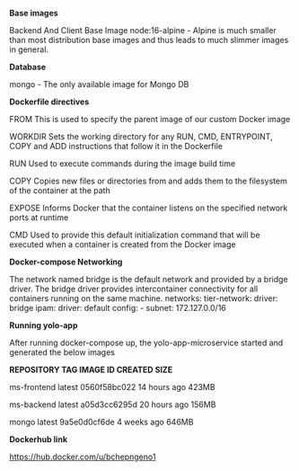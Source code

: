 **Base images**

Backend And Client Base Image
node:16-alpine - Alpine is much smaller than most distribution base images and thus leads to much slimmer images in general.

**Database**

mongo - The only available image for Mongo DB

**Dockerfile directives**

FROM	This is used to specify the parent image of our custom Docker image

WORKDIR	Sets the working directory for any RUN, CMD, ENTRYPOINT, COPY and ADD instructions that follow it in the Dockerfile

RUN	Used to execute commands during the image build time

COPY	Copies new files or directories from and adds them to the filesystem of the container at the path

EXPOSE	Informs Docker that the container listens on the specified network ports at runtime

CMD	Used to provide this default initialization command that will be executed when a container is created from the Docker image

**Docker-compose Networking**

The network named bridge is the default network and provided by a bridge driver. The bridge driver provides intercontainer connectivity for all containers running on the same machine.
networks:
  tier-network:
    driver: bridge
    ipam:
        driver: default
        config:
          - subnet: 172.127.0.0/16
       
**Running yolo-app**

After running docker-compose up, the yolo-app-microservice started and generated the below images

**REPOSITORY    TAG       IMAGE ID       CREATED        SIZE**

ms-frontend   latest      0560f58bc022   14 hours ago   423MB

ms-backend    latest      a05d3cc6295d   20 hours ago   156MB

mongo         latest      9a5e0d0cf6de   4 weeks ago    646MB

**Dockerhub link**

https://hub.docker.com/u/bchepngeno1
